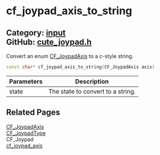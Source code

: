 [//]: # (This file is automatically generated by Cute Framework's docs parser.)
[//]: # (Do not edit this file by hand!)
[//]: # (See: https://github.com/RandyGaul/cute_framework/blob/master/samples/docs_parser.cpp)
[](../header.md ':include')

# cf_joypad_axis_to_string

Category: [input](/api_reference?id=input)  
GitHub: [cute_joypad.h](https://github.com/RandyGaul/cute_framework/blob/master/include/cute_joypad.h)  
---

Convert an enum [CF_JoypadAxis](/input/cf_joypadaxis.md) to a c-style string.

```cpp
const char* cf_joypad_axis_to_string(CF_JoypadAxis axis)
```

Parameters | Description
--- | ---
state | The state to convert to a string.

## Related Pages

[CF_JoypadAxis](/input/cf_joypadaxis.md)  
[CF_JoypadType](/input/cf_joypadtype.md)  
CF_Joypad  
[cf_joypad_axis](/input/cf_joypad_axis.md)  
